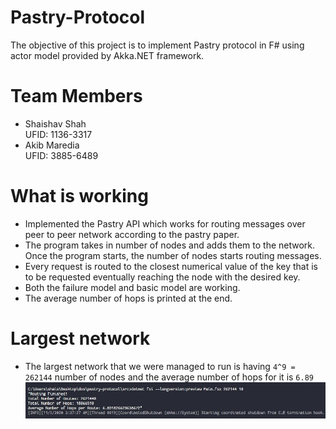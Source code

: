 # Pastry-Protocol

The objective of this project is to implement Pastry protocol in F# using actor model provided by Akka.NET framework. 

# Team Members

* Shaishav Shah <br>
  UFID: 1136-3317
* Akib Maredia <br>
  UFID: 3885-6489

# What is working

* Implemented the Pastry API which works for routing messages over peer to peer network according to the pastry paper.
* The program takes in number of nodes and adds them to the network. Once the program starts, the number of nodes starts routing messages.
* Every request is routed to the closest numerical value of the key that is to be requested eventually reaching the node with the desired key.
* Both the failure model and basic model are working.
* The average number of hops is printed at the end.

# Largest network

* The largest network that we were managed to run is having `4^9 = 262144` number of nodes and the average number of hops for it is `6.89` 
![Alt](./screenshots/largest_num_of_nodes.jpg "Screenshot")